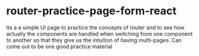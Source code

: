 # router-practice-page-form-react
Its a a simple UI page to practice the concepts of router and to see how actually the components are handled when switching from one component to another so that they give us the intuition of having multi-pages. Can come out to be one good practice material
